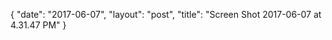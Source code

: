 {
   "date": "2017-06-07",
   "layout": "post",
   "title": "Screen Shot 2017-06-07 at 4.31.47 PM"
}

